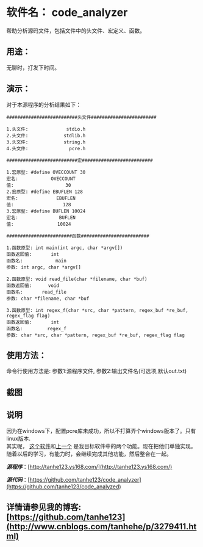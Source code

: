# 软件名： code_analyzer
帮助分析源码文件，包括文件中的头文件、宏定义、函数。	
## 用途：
无聊时，打发下时间。
## 演示：
对于本源程序的分析结果如下：

	##########################头文件########################
	
	1.头文件:              stdio.h
	2.头文件:             stdlib.h
	3.头文件:             string.h
	4.头文件:               pcre.h
	
	##########################宏##########################
	
	1.宏原型: #define OVECCOUNT 30
	宏名:            OVECCOUNT
	值:                   30
	2.宏原型: #define EBUFLEN 128
	宏名:              EBUFLEN
	值:                  128
	3.宏原型: #define BUFLEN 10024
	宏名:               BUFLEN
	值:                10024
	
	########################函数#########################
	
	1.函数原型: int main(int argc, char *argv[])
	函数返回值:       int 
	函数名:            main
	参数: int argc, char *argv[]
	
	2.函数原型: void read_file(char *filename, char *buf)
	函数返回值:      void 
	函数名:       read_file
	参数: char *filename, char *buf
	
	3.函数原型: int regex_f(char *src, char *pattern, regex_buf *re_buf, regex_flag flag)
	函数返回值:       int 
	函数名:         regex_f
	参数: char *src, char *pattern, regex_buf *re_buf, regex_flag flag
	

## 使用方法：
命令行使用方法是: 参数1:源程序文件,  参数2:输出文件名(可选项,默认out.txt)
## 截图


## 说明
因为在windows下，配置pcre库未成功，所以不打算弄个windows版本了。只有linux版本.  
其实呢， [这个软件](http://www.cnblogs.com/tanhehe/p/3284531.html)和[上一个](http://www.cnblogs.com/tanhehe/p/3279415.html) 是我目标软件中的两个功能。现在把他们单独实现。随着以后的学习，有能力时，会继续完成其他功能，然后整合在一起。  

***源程序***：[http://tanhe123.ys168.com/](http://tanhe123.ys168.com/)  

***源代码***：[https://github.com/tanhe123/code_analyzer](https://github.com/tanhe123/code_analyzed)  

## 详情请参见我的博客: [https://github.com/tanhe123](http://www.cnblogs.com/tanhehe/p/3279411.html)
